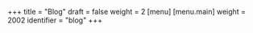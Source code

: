 +++
title = "Blog"
draft = false
weight = 2
[menu]
  [menu.main]
    weight = 2002
    identifier = "blog"
+++
